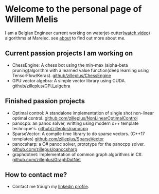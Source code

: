 # Welcome to the personal page of Willem Melis

I am a Belgian Engineer current working on waterjet-cutter([watch video](https://www.youtube.com/watch?v=5ot7GIGtCOI)) algorithms at Marelec. see [about](about.md) to find out more about me. 

## Current passion projects I am working on
* ChessEngine: A chess bot using the min-max (alpha-beta pruning)algorithm with a learned value function(deep learning using TensorFlow/Keras). [github/zilleplus/ChessEngine](https://github.com/Zilleplus/ChessEngine)
* GPU vector algebra: A simple vector library using CUDA. [github/zilleplus/GPU_algebra](https://github.com/Zilleplus/GPU_algebra)

## Finished passion projects
* Optimal control: A standalone implementation of single shot non-linear optimal control. [github.com/zilleplus/NonLinearOptimalControl](https://github.com/Zilleplus/NonLinearOptimalControl)
* panocpp: an panoc solver, writting using modern c++ template technique's.
[github/zilleplus/panocpp](https://www.github.com/zilleplus/panocpp)
* SparseVector: A compile time library to do sparse vectors. (C++17 templates) [github.com/zilleplus/SparseVector](https://github.com/Zilleplus/SparseVector)
* panocsharp: a C# panoc solver, prototype for the panocpp solver. [github.com/zillepus/panocsharp](https://github.com/Zilleplus/PanocSharp)
* graphdotnet: Implementation of common graph algorithms in C#. [github.com/zilleplus/GraphDotNet](https://github.com/Zilleplus/GraphDotNet)

## How to contact me?
* Contact me trough my [linkedin profile](https://www.linkedin.com/in/willem-melis-a54ba9146).
